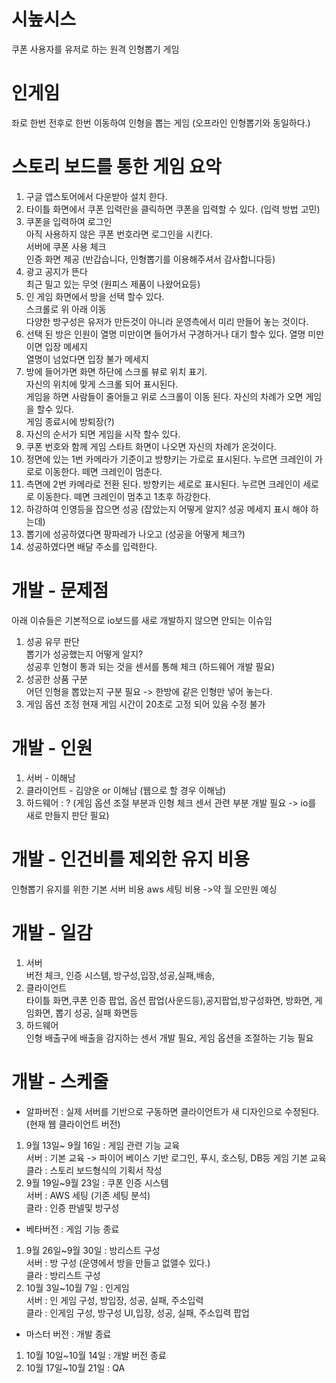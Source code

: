 # 시높시스
쿠폰 사용자를 유저로 하는 원격 인형뽑기 게임

# 인게임
좌로 한번 전후로 한번 이동하여 인형을 뽑는 게임 (오프라인 인형뽑기와 동일하다.)

# 스토리 보드를 통한 게임 요악
1) 구글 앱스토어에서 다운받아 설치 한다. 
2) 타이틀 화면에서 쿠폰 입력란을 클릭하면 쿠폰을 입력할 수 있다. (입력 방법 고민)
3) 쿠폰을 입력하여 로그인<br>
 아직 사용하지 않은 쿠폰 번호라면 로그인을 시킨다. <br>
 서버에 쿠폰 사용 체크<br>
 인증 화면 제공 (반갑습니다, 인형뽑기를 이용해주셔서 감사합니다등)
4) 광고 공지가 뜬다<br>
 최근 밀고 있는 무엇 (원피스 제품이 나왔어요등)
5) 인 게임 화면에서 방을 선택 할수 있다. <br>
 스크롤로 위 아래 이동<br>
 다양한 방구성은 유저가 만든것이 아니라 운영측에서 미리 만들어 놓는 것이다.
6) 선택 된 방은 인원이 열명 미만이면 들어가서 구경하거나 대기 할수 있다.
 열명 미만이면 입장 메세지 <br>
 열명이 넘었다면 입장 불가 메세지 
7) 방에 들어가면 화면 하단에 스크롤 뷰로 위치 표기.<br>
 자신의 위치에 맞게 스크롤 되어 표시된다. <br>
 게임을 하면 사람들이 줄어들고 위로 스크롤이 이동 된다. 자신의 차례가 오면 게임을 할수 있다.<br>
 게임 종료시에 방퇴장(?)
8) 자신의 순서가 되면 게임을 시작 할수 있다. 
9) 쿠폰 번호와 함께 게임 스타트 화면이 나오면 자신의 차례가 온것이다. 
10) 정면에 있는 1번 카메라가 기준이고 방향키는 가로로 표시된다. 누르면 크레인이 가로로 이동한다. 떼면 크레인이 멈춘다.
11) 측면에 2번 카메라로 전환 된다. 방향키는 세로로 표시된다. 누르면 크레인이 세로로 이동한다. 떼면 크레인이 멈추고 1초후 하강한다.
12) 하강하여 인영등을 잡으면 성공 (잡았는지 어떻게 알지? 성공 메세지 표시 해야 하는데)
13) 뽑기에 성공하였다면 팡파레가 나오고 (성공을 어떻게 체크?)
14) 성공하였다면 배달 주소를 입력한다.

# 개발 - 문제점
아래 이슈들은 기본적으로 io보드를 새로 개발하지 않으면 안되는 이슈임
1) 성공 유무 판단<br>
 뽑기가 성공했는지 어떻게 알지?<br>
 성공후 인형이 통과 되는 것을 센서를 통해 체크 (하드웨어 개발 필요)
2) 성공한 상품 구분<br>
 어던 인형을 뽑았는지 구분 필요 -> 한방에 같은 인형만 넣어 놓는다. 
3) 게임 옵션 조정
 현재 게임 시간이 20초로 고정 되어 있음 수정 불가 

# 개발 - 인원
1) 서버 - 이해남
2) 클라이언트 - 김양운 or 이해남 (웹으로 할 경우 이해남)
3) 하드웨어 : ? (게임 옵션 조절 부분과 인형 체크 센서 관련 부분 개발 필요 -> io를 새로 만들지 판단 필요)

# 개발 - 인건비를 제외한 유지 비용
인형뽑기 유지를 위한 기본 서버 비용
aws 세팅 비용 ->약 월 오만원 예싱

# 개발 - 일감
1) 서버<br>
버전 체크, 인증 시스템, 방구성,입장,성공,실패,배송, 
2) 클라이언트<br>
 타이틀 화면,쿠폰 인증 팝업, 옵션 팝업(사운드등),공지팝업,방구성화면, 방화면, 게임화면, 뽑기 성공, 실패 화면등
3) 하드웨어<br>
인형 배출구에 배출을 감지하는 센서 개발 필요, 게임 옵션을 조절하는 기능 필요

# 개발 - 스케줄
* 알파버전 : 실제 서버를 기반으로 구동하면 클라이언트가 새 디자인으로 수정된다. (현재 웹 클라이언트 버전)
1) 9월 13일~ 9월 16일 : 게임 관련 기능 교육<br>
 서버 : 기본 교육 -> 파이어 베이스 기반 로그인, 푸시, 호스팅, DB등 게임 기본 교육<br>
 클라 : 스토리 보드형식의 기획서 작성<br>
2) 9월 19일~9월 23일 : 쿠폰 인증 시스템<br>
 서버 : AWS 세팅 (기존 세팅 분석)<br>
 클라 : 인증 판넬및 방구성<br>

* 베타버전 : 게임 기능 종료
1) 9월 26일~9월 30일 : 방리스트 구성<br>
 서버 : 방 구성 (운영에서 방을 만들고 없앨수 있다.)<br>
 클라 : 방리스트 구성<br>
2) 10월 3일~10월 7일 : 인게임<br>
 서버 : 인 게임 구성, 방입장, 성공, 실패, 주소입력<br>
 클라 : 인게임 구성, 방구성 UI,입장, 성공, 실패, 주소입력 팝업<br>
 
* 마스터 버전 : 개발 종료
1) 10월 10일~10월 14일 : 개발 버전 종료<br>
2) 10월 17일~10월 21일 :  QA
